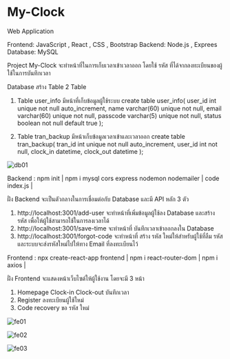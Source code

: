 # My-Clock

Web Application

Frontend: JavaScript , React , CSS , Bootstrap
Backend: Node.js , Exprees
Database: MySQL

Project My-Clock จะทำหน้าที่ในการเก็บเวลาเข้าเวลาออก โดยใช้ รหัส ที่ได้จากลงทะเบียนของผู้ใช้ในการบันทึกเวลา

Database 
สร้าง Table 2 Table
1) Table user_info มีหน้าที่เก็บข้อมูลผู้ใช้ระบบ
create table user_info(
	user_id int unique not null auto_increment,
	name varchar(60) unique not null,
	email varchar(60) unique not null,
	passcode varchar(5) unique not null,
	status boolean not null default true
);

2) Table tran_backup มีหน้าเก็บข้อมูลเวลาเข้าและเวลาออก
create table tran_backup(
	tran_id int unique not null auto_increment,
	user_id	int not null,
	clock_in datetime,
	clock_out datetime
);

![db01](https://github.com/suchonw/My-Clock/assets/138205117/9082db9b-2113-4bab-8b12-11087e83dfe3)

Backend : 
npm init |
npm i mysql cors express nodemon nodemailer |
code index.js |

ฝั่ง Backend จะเป็นตัวกลางในการเชื่อมต่อกับ Database และมี API หลัก 3 ตัว
1) http://localhost:3001/add-user จะทำหน้าที่เพิ่มข้อมูลผู้ใช้ลง Database และสร้าง รหัส เพื่อให้ผู้ใช้สามารถใช้ในการลงเวลาได้
2) http://localhost:3001/save-time จะทำหน้าที่ บันทึกเวลาเข้าออกลงใน Database
3) http://localhost:3001/forgot-code จะทำหน้าที่ สร้าง รหัส ใหม่ให้สำหรับผู้ใช้ที่ลืม รหัส และระบบจะส่งรหัสใหม่ไปให้ทาง Email ที่ลงทะเบียนไว้

Frontend : 
npx create-react-app frontend |
npm i react-router-dom |
npm i axios |

ฝั่ง Frontend จะแสดงหน้าเว็บไซต์ให้ผู้ใช้งาน โดยจะมี 3 หน้า
1) Homepage Clock-in Clock-out บันทึกเวลา
2) Register ลงทะเบียนผู้ใช้ใหม่
3) Code recovery ขอ รหัส ใหม่

![fe01](https://github.com/suchonw/My-Clock/assets/138205117/65db19b3-a78e-4d6e-9d5f-9c58ef07db6b)

![fe02](https://github.com/suchonw/My-Clock/assets/138205117/757e7d5f-2529-407c-82a8-2443e2d96ae1)

![fe03](https://github.com/suchonw/My-Clock/assets/138205117/e112ccf2-2e33-4795-93db-1758c04b632a)


